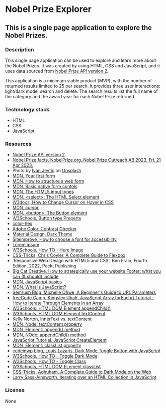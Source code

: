 # Nobel Prize Explorer

## This is a single page application to explore the Nobel Prizes.

### Description
This single page application can be used to explore and learn more about the Nobel Prizes. It was created by using HTML, CSS and JavaScript, and it uses data sourced from [Nobel Prize API version 2](https://www.nobelprize.org/about/developer-zone-2/).

This application is a minimum viable product (MVP), with the number of returned results limited to 25 per search. It provides three user interactions: light/dark mode, search and delete. The search results list the full name of the category and the award year for each Nobel Prize returned.

### Technology stack
- HTML
- CSS
- JavaScript

### Resources
- [Nobel Prize API version 2](https://www.nobelprize.org/about/developer-zone-2/)
- [Nobel Prize facts. NobelPrize.org. Nobel Prize Outreach AB 2023. Fri. 21 Apr 2023.](https://www.nobelprize.org/prizes/facts/nobel-prize-facts/)
- Photo by [Ivan Jevtic](https://unsplash.com/@ivanjevtic?utm_source=unsplash&utm_medium=referral&utm_content=creditCopyText") on [Unsplash](https://unsplash.com/photos/AL3Cbxp8css?utm_source=unsplash&utm_medium=referral&utm_content=creditCopyText)
- [MDN, Your first form](https://developer.mozilla.org/en-US/docs/Learn/Forms/Your_first_form)
- [MDN, How to structure a web form](https://developer.mozilla.org/en-US/docs/Learn/Forms/How_to_structure_a_web_form)
- [MDN, Basic native form contols](https://developer.mozilla.org/en-US/docs/Learn/Forms/Basic_native_form_controls)
- [MDN, The HTML5 input types](https://developer.mozilla.org/en-US/docs/Learn/Forms/HTML5_input_types)
- [MDN, &lt;select&gt;: The HTML Select element](https://developer.mozilla.org/en-US/docs/Web/HTML/Element/select)
- [W3docs, How to Change Cursor on Hover in CSS](https://www.w3docs.com/snippets/css/how-to-change-cursor-on-hover-in-css.html)
- [MDN, cursor](https://developer.mozilla.org/en-US/docs/Web/CSS/cursor)
- [MDN, &lt;button&gt;: The Button element](https://developer.mozilla.org/en-US/docs/Web/HTML/Element/button)
- [W3Schools, Button type Property](https://www.w3schools.com/jsref/prop_pushbutton_type.asp)
- [color-hex](https://color-hex.org/)
- [Adobe Color, Contrast Checker](https://color.adobe.com/create/color-contrast-analyzer)
- [Material Design, Dark Theme](https://m2.material.io/design/color/dark-theme.html#properties)
- [Siteimprove, How to choose a font for accessibility](https://www.siteimprove.com/glossary/accessible-fonts/)
- [Lorem ipsum](https://www.lipsum.com/)
- [W3Schools, How TO - Hero Image](https://www.w3schools.com/howto/howto_css_hero_image.asp)
- [CSS-Tricks, Chris Coyier, A Complete Guide to Flexbox](https://css-tricks.com/snippets/css/a-guide-to-flexbox/)
- 'Responsive Web Design with HTML5 and CSS', Ben Frain, Fourth Edition, 2022, Packt Publishing
- [Big Cat Creative, How to strategically use your website Footer: what you can (& should) include](https://www.bigcatcreative.com/blog/website-footer)
- [MDN, JavaScript basics](https://developer.mozilla.org/en-US/docs/Learn/Getting_started_with_the_web/JavaScript_basics)
- [MDN, What is JavaScript?](https://developer.mozilla.org/en-US/docs/Learn/JavaScript/First_steps/What_is_JavaScript)
- [Semrush Blog, Michelle Ofiwe, A Beginner's Guide to URL Parameters](https://www.semrush.com/blog/url-parameters/)
- [freeCode Camp, Kingsley Ubah, JavaScript Array.forEach() Tutorial - How to Iterate Through Elements in an Array](https://www.freecodecamp.org/news/javascript-array-foreach-tutorial-how-to-iterate-through-elements-in-an-array-with-map/)
- [W3Schools, HTML DOM Element appendChild()](https://www.w3schools.com/jsref/met_node_appendchild.asp)
- [W3Schools, HTML DOM Element textContent](https://www.w3schools.com/jsref/prop_node_textcontent.asp)
- [Kelly Norton, innerText vs. textContent](https://kellegous.com/j/2013/02/27/innertext-vs-textcontent/)
- [MDN, Node: textContent property](https://developer.mozilla.org/en-US/docs/Web/API/Node/textContent)
- [MDN, Element: append() method](https://developer.mozilla.org/en-US/docs/Web/API/Element/append)
- [MDN, NOde: appendChild() method](https://developer.mozilla.org/en-US/docs/Web/API/Node/appendChild)
- [JavaScript Tutorial, JavaScript CreateElement](https://www.javascripttutorial.net/javascript-dom/javascript-createelement/)
- [MDN, Element: classList property](https://developer.mozilla.org/en-US/docs/Web/API/Element/classList)
- [codeinwp blog, Louis Lazaris, Dark Mode Toggle Button with JavaScript](https://www.codeinwp.com/snippets/dark-mode-toggle-button-javascript/#gref)
- [W3Schools, How TO - Toggle Dark Mode](https://www.w3schools.com/howto/howto_js_toggle_dark_mode.asp)
- [W3Schools, How TO - Toggle Class](https://www.w3schools.com/howto/howto_js_toggle_class.asp)
- [W3Schools, HTML DOM ELement classList](https://www.w3schools.com/jsref/prop_element_classlist.asp)
- [CSS-Tricks, Adhuham, A Complete Guide to Dark Mode on the Web](https://css-tricks.com/a-complete-guide-to-dark-mode-on-the-web/)
- [Larry Sass-Ainsworth, Iterating over an HTML Collection in JavaScript](https://medium.com/@larry.sassainsworth/iterating-over-an-html-collection-in-javascript-5071f58fad6b)

### License
None